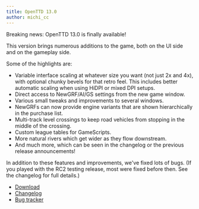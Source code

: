 ```yaml
---
title: OpenTTD 13.0
author: michi_cc
---
```


Breaking news: OpenTTD 13.0 is finally available!

This version brings numerous additions to the game, both on the UI side and on the gameplay side.

Some of the highlights are:
* Variable interface scaling at whatever size you want (not just 2x and 4x), with optional chunky bevels for that retro feel. This includes better automatic scaling when using HiDPI or mixed DPI setups.
* Direct access to NewGRF/AI/GS settings from the new game window.
* Various small tweaks and improvements to several windows.
* NewGRFs can now provide engine variants that are shown hierarchically in the purchase list.
* Multi-track level crossings to keep road vehicles from stopping in the middle of the crossing.
* Custom league tables for GameScripts.
* More natural rivers which get wider as they flow downstream.
* And much more, which can be seen in the changelog or the previous release announcements!

In addition to these features and improvements, we've fixed lots of bugs. (If you played with the RC2 testing release, most were fixed before then. See the changelog for full details.)


* [Download](https://www.openttd.org/downloads/openttd-releases/latest.html)
* [Changelog](https://cdn.openttd.org/openttd-releases/13.0/changelog.txt)
* [Bug tracker](https://github.com/OpenTTD/OpenTTD/issues)
